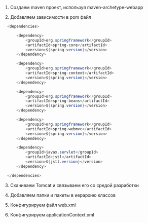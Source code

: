1. Создаем maven проект, используя maven-archetype-webapp

2. Добавляем зависимости в pom файл

  ```Java
    <dependencies>

        <dependency>
            <groupId>org.springframework</groupId>
            <artifactId>spring-core</artifactId>
            <version>${spring.version}</version>
        </dependency>

        <dependency>
            <groupId>org.springframework</groupId>
            <artifactId>spring-context</artifactId>
            <version>${spring.version}</version>
        </dependency>

        <dependency>
            <groupId>org.springframework</groupId>
            <artifactId>spring-beans</artifactId>
            <version>${spring.version}</version>
        </dependency>

        <dependency>
            <groupId>org.springframework</groupId>
            <artifactId>spring-webmvc</artifactId>
            <version>${spring.version}</version>
        </dependency>

        <dependency>
            <groupId>javax.servlet</groupId>
            <artifactId>jstl</artifactId>
            <version>${jstl.version}</version>
        </dependency>

    </dependencies>
```


3. Скачиваем Tomcat и связываем его со средой разработки

4. Добавляем папки и пакеты в иерархию классов

5. Конфигурируем файл web.xml

6. Конфигурируем applicationContext.xml